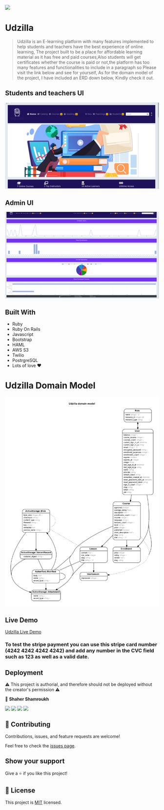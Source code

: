 ![](https://img.shields.io/badge/Udzilla-blueviolet)

# Udzilla

> Udzilla is an E-learning platform with many features implemented to help students and teachers have the best experience of online learning,
> The project built to be a place for affordable learning material as it has free and paid courses,Also students will get certificates whether the course is paid or not,the platform has too many features and functionalities to include in a paragraph so Please visit the link below and see for yourself,
> As for the domain model of the project, I have included an ERD down below, Kindly check it out.

## Students and teachers UI
![screenshot](./app/assets/images/app.png)


## Admin UI
![screenshot](./app/assets/images/analytics.png)

## Built With

- Ruby
- Ruby On Rails
- Javascript
- Bootstrap
- HAML
- AWS S3
- Twilio
- PostrgreSQL
- Lots of love :heart:

# Udzilla Domain Model

![screenshot](./app/assets/images/erd-1.png)


## Live Demo

[Udzilla Live Demo](https://udzilla.herokuapp.com)

### To test the stripe payment you can use this stripe card number (4242 4242 4242 4242) and add any number in the CVC field such as 123 as well as a valid date.


## Deployment

:warning: This project is authorial, and therefore should not be deployed without the creator's permission :warning:


👤 **Shaher Shamroukh**
 
[<code><img height="26" src="https://cdn.iconscout.com/icon/free/png-256/github-153-675523.png"></code>](https://github.com/Shaher-11)
[<code><img height="26" src="https://upload.wikimedia.org/wikipedia/sco/thumb/9/9f/Twitter_bird_logo_2012.svg/1200px-Twitter_bird_logo_2012.svg.png"></code>](https://twitter.com/ShaherShamroukh/)
[<code><img height="26" src="https://upload.wikimedia.org/wikipedia/commons/thumb/c/c9/Linkedin.svg/1200px-Linkedin.svg.png"></code>](https://www.linkedin.com/in/shaher-shamroukh/)
 <a href="mailto:shahershamroukh@gmail.com?subject=Hey Shaher!"><img height="26" src="https://cdn.worldvectorlogo.com/logos/official-gmail-icon-2020-.svg"></a>
 

## 🤝 Contributing

Contributions, issues, and feature requests are welcome!

Feel free to check the [issues page](https://github.com/Shaher-11/udzilla/issues).

## Show your support

Give a ⭐️ if you like this project!

## 📝 License

This project is [MIT](../LICENSE) licensed.
